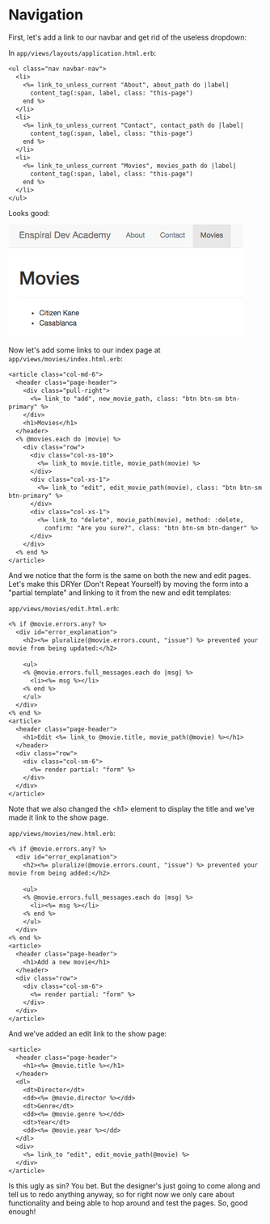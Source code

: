 # Navigation

First, let's add a link to our navbar and get rid of the useless dropdown:

In `app/views/layouts/application.html.erb`:

```erb
<ul class="nav navbar-nav">
  <li>
    <%= link_to_unless_current "About", about_path do |label|
      content_tag(:span, label, class: "this-page")
    end %>
  </li>
  <li>
    <%= link_to_unless_current "Contact", contact_path do |label|
      content_tag(:span, label, class: "this-page")
    end %>
  </li>
  <li>
    <%= link_to_unless_current "Movies", movies_path do |label|
      content_tag(:span, label, class: "this-page")
    end %>
  </li>
</ul>
```

Looks good:

![Movies on navbar](/images/movies-on-navbar.png)

Now let's add some links to our index page at `app/views/movies/index.html.erb`:

```erb
<article class="col-md-6">
  <header class="page-header">
    <div class="pull-right">
      <%= link_to "add", new_movie_path, class: "btn btn-sm btn-primary" %>
    </div>
    <h1>Movies</h1>
  </header>
  <% @movies.each do |movie| %>
    <div class="row">
      <div class="col-xs-10">
        <%= link_to movie.title, movie_path(movie) %>
      </div>
      <div class="col-xs-1">
        <%= link_to "edit", edit_movie_path(movie), class: "btn btn-sm btn-primary" %>
      </div>
      <div class="col-xs-1">
        <%= link_to "delete", movie_path(movie), method: :delete,
          confirm: "Are you sure?", class: "btn btn-sm btn-danger" %>
      </div>
    </div>
  <% end %>
</article>
```

And we notice that the form is the same on both the new and edit pages. Let's make this DRYer (Don't Repeat Yourself) by moving the form into a "partial template" and linking to it from the new and edit templates:

`app/views/movies/edit.html.erb`:

```erb
<% if @movie.errors.any? %>
  <div id="error_explanation">
    <h2><%= pluralize(@movie.errors.count, "issue") %> prevented your movie from being updated:</h2>

    <ul>
    <% @movie.errors.full_messages.each do |msg| %>
      <li><%= msg %></li>
    <% end %>
    </ul>
  </div>
<% end %>
<article>
  <header class="page-header">
    <h1>Edit <%= link_to @movie.title, movie_path(@movie) %></h1>
  </header>
  <div class="row">
    <div class="col-sm-6">
      <%= render partial: "form" %>
    </div>
  </div>
</article>
```

Note that we also changed the &lt;h1&gt; element to display the title and we've made it link to the show page.

`app/views/movies/new.html.erb`:

```erb
<% if @movie.errors.any? %>
  <div id="error_explanation">
    <h2><%= pluralize(@movie.errors.count, "issue") %> prevented your movie from being added:</h2>

    <ul>
    <% @movie.errors.full_messages.each do |msg| %>
      <li><%= msg %></li>
    <% end %>
    </ul>
  </div>
<% end %>
<article>
  <header class="page-header">
    <h1>Add a new movie</h1>
  </header>
  <div class="row">
    <div class="col-sm-6">
      <%= render partial: "form" %>
    </div>
  </div>
</article>
```

And we've added an edit link to the show page:

```erb
<article>
  <header class="page-header">
    <h1><%= @movie.title %></h1>
  </header>
  <dl>
    <dt>Director</dt>
    <dd><%= @movie.director %></dd>
    <dt>Genre</dt>
    <dd><%= @movie.genre %></dd>
    <dt>Year</dt>
    <dd><%= @movie.year %></dd>
  </dl>
  <div>
    <%= link_to "edit", edit_movie_path(@movie) %>
  </div>
</article>
```

Is this ugly as sin? You bet. But the designer's just going to come along and tell us to redo anything anyway, so for right now we only care about functionality and being able to hop around and test the pages. So, good enough!

